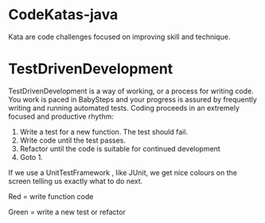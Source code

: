 # CodeKatas-java
Kata are code challenges focused on improving skill and technique.

<h1>TestDrivenDevelopment</h1>
<p>
TestDrivenDevelopment is a way of working, or a process for writing code. You work is paced in BabySteps and your progress is assured by frequently writing and running 
automated tests. Coding proceeds in an extremely focused and productive rhythm:
</p>  
  <ol>
    <li>Write a test for a new function. The test should fail.</li>
    <li>Write code until the test passes.</li>
    <li>Refactor until the code is suitable for continued development</li>
    <li>Goto 1.</li>
  </ol>

<p>
If we use a UnitTestFramework , like JUnit, we get nice colours on the screen telling us exactly what to do next.

Red = write function code

Green = write a new test or refactor
</p>  

